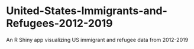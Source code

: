 # United-States-Immigrants-and-Refugees-2012-2019
An R Shiny app visualizing US immigrant and refugee data from 2012-2019

